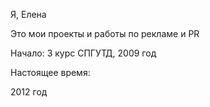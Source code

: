 Я, Елена

Это мои проекты и работы по рекламе и PR

Начало:
3 курс СПГУТД, 2009 год

Настоящее время:

2012 год
